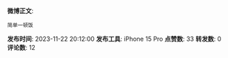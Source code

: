 **微博正文**: 
```
简单一顿饭
```
**发布时间**: 2023-11-22 20:12:00
**发布工具**: iPhone 15 Pro
**点赞数**: 33
**转发数**: 0
**评论数**: 12
